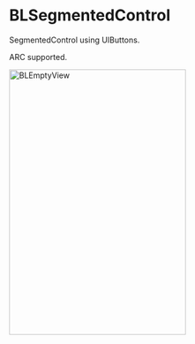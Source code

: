 BLSegmentedControl
==================

SegmentedControl using UIButtons.

ARC supported.

<p align="left" >
  <img src="https://raw.github.com/bluesLf/BLEmptyView/gh-pages/images/effect.png" alt="BLEmptyView" title="BLEmptyView" height="480" width="320">
</p>
